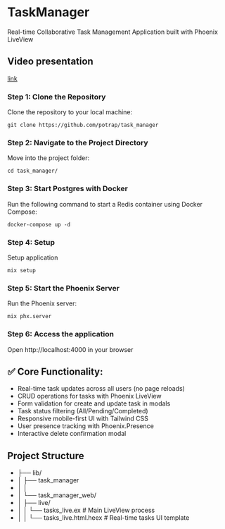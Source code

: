 # TaskManager

Real-time Collaborative Task Management Application built with Phoenix LiveView

## Video presentation

[link](https://github.com/user-attachments/assets/b056161d-4c12-45ae-8c83-0a57a294d0eb)

### Step 1: Clone the Repository

Clone the repository to your local machine:


```git clone https://github.com/potrap/task_manager```

### Step 2: Navigate to the Project Directory

Move into the project folder:

```сd task_manager/```

### Step 3: Start Postgres with Docker

Run the following command to start a Redis container using Docker Compose:

```docker-compose up -d```

### Step 4: Setup

Setup application

```mix setup```

### Step 5: Start the Phoenix Server

Run the Phoenix server:

```mix phx.server```

### Step 6: Access the application

Open http://localhost:4000 in your browser


## ✅ Core Functionality:
- Real-time task updates across all users (no page reloads)
- CRUD operations for tasks with Phoenix LiveView
- Form validation for create and update task in modals
- Task status filtering (All/Pending/Completed)
- Responsive mobile-first UI with Tailwind CSS
- User presence tracking with Phoenix.Presence
- Interactive delete confirmation modal

## Project Structure

- ├── lib/
- │ ├── task_manager
- │ │
- │ └── task_manager_web/ 
- │ ├── live/ 
- │ │ └── tasks_live.ex # Main LiveView process
- │ │ └── tasks_live.html.heex # Real-time tasks UI template
